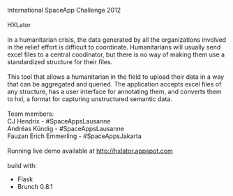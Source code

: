 International SpaceApp Challenge 2012 
<br/>
<br/>
HXLator
<br/><br/>
In a humanitarian crisis, the data generated by all the organizations involved in the relief effort is difficult to coordinate. Humanitarians will usually send excel files to a central coodinator, but there is no way of making them use a standardized structure for their files.
<br/><br/>
This tool that allows a humanitarian in the field to upload their data in a way that can be aggregated and queried. The application accepts excel files of any structure, has a user interface for annotating them, and converts them to hxl, a format for capturing unstructured semantic data.
<br/><br/>
Team members:<br/>
CJ Hendrix - #SpaceAppsLausanne<br/>
Andréas Kündig - #SpaceAppsLausanne<br/>
Fauzan Erich Emmerling - #SpaceAppsJakarta<br/>
<br/>
Running live demo available at http://hxlator.appspot.com
<br/><br/>
build with:
- Flask
- Brunch 0.8.1
